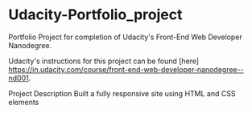 # Udacity-Portfolio_project
Portfolio Project for completion of Udacity's Front-End Web Developer Nanodegree.

Udacity's instructions for this project can be found [here] https://in.udacity.com/course/front-end-web-developer-nanodegree--nd001.

Project Description
Built a fully responsive site using HTML and CSS elements

